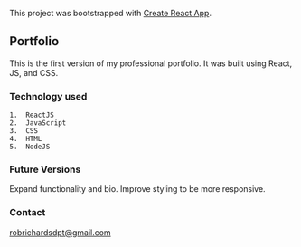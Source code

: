 This project was bootstrapped with [Create React App](https://github.com/facebook/create-react-app).

## Portfolio

This is the first version of my professional portfolio.  It was built using React, JS, and CSS.

### Technology used
    1.  ReactJS
    2.  JavaScript
    3.  CSS
    4.  HTML
    5.  NodeJS

### Future Versions

Expand functionality and bio.
Improve styling to be more responsive.

### Contact
<robrichardsdpt@gmail.com>
